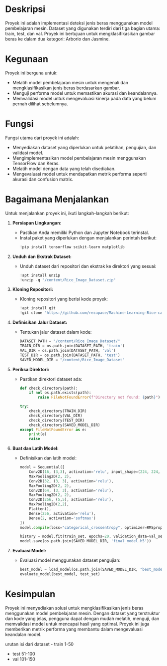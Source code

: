 # Deskripsi
Proyek ini adalah implementasi deteksi jenis beras menggunakan model pembelajaran mesin. Dataset yang digunakan terdiri dari tiga bagian utama: train, test, dan val. Proyek ini bertujuan untuk mengklasifikasikan gambar beras ke dalam dua kategori: Arborio dan Jasmine.

# Kegunaan
Proyek ini berguna untuk:
- Melatih model pembelajaran mesin untuk mengenali dan mengklasifikasikan jenis beras berdasarkan gambar.
- Menguji performa model untuk memastikan akurasi dan keandalannya.
- Memvalidasi model untuk mengevaluasi kinerja pada data yang belum pernah dilihat sebelumnya.

# Fungsi
Fungsi utama dari proyek ini adalah:
- Menyediakan dataset yang diperlukan untuk pelatihan, pengujian, dan validasi model.
- Mengimplementasikan model pembelajaran mesin menggunakan TensorFlow dan Keras.
- Melatih model dengan data yang telah disediakan.
- Mengevaluasi model untuk mendapatkan metrik performa seperti akurasi dan confusion matrix.

# Bagaimana Menjalankan
Untuk menjalankan proyek ini, ikuti langkah-langkah berikut:

1. **Persiapan Lingkungan:**
   - Pastikan Anda memiliki Python dan Jupyter Notebook terinstal.
   - Instal paket yang diperlukan dengan menjalankan perintah berikut:
     ```python
     !pip install tensorflow scikit-learn matplotlib
     ```

2. **Unduh dan Ekstrak Dataset:**
   - Unduh dataset dari repositori dan ekstrak ke direktori yang sesuai:
     ```python
     !apt install unzip
     !unzip -q "/content/Rice_Image_Dataset.zip"
     ```

3. **Kloning Repositori:**
   - Kloning repositori yang berisi kode proyek:
     ```python
     !apt install git
     !git clone "https://github.com/rezapace/Machine-Learning-Rice-calcification"
     ```

4. **Definisikan Jalur Dataset:**
   - Tentukan jalur dataset dalam kode:
     ```python
     DATASET_PATH = "/content/Rice_Image_Dataset/"
     TRAIN_DIR = os.path.join(DATASET_PATH, 'train')
     VAL_DIR = os.path.join(DATASET_PATH, 'val')
     TEST_DIR = os.path.join(DATASET_PATH, 'test')
     SAVED_MODEL_DIR = "/content/Rice_Image_Dataset"
     ```

5. **Periksa Direktori:**
   - Pastikan direktori dataset ada:
     ```python
     def check_directory(path):
         if not os.path.exists(path):
             raise FileNotFoundError(f"Directory not found: {path}")

     try:
         check_directory(TRAIN_DIR)
         check_directory(VAL_DIR)
         check_directory(TEST_DIR)
         check_directory(SAVED_MODEL_DIR)
     except FileNotFoundError as e:
         print(e)
         raise
     ```

6. **Buat dan Latih Model:**
   - Definisikan dan latih model:
     ```python
     model = Sequential([
         Conv2D(16, (3,3), activation='relu', input_shape=(224, 224, 3)),
         MaxPooling2D(2, 2),
         Conv2D(32, (3, 3), activation='relu'),
         MaxPooling2D(2, 2),
         Conv2D(64, (3, 3), activation='relu'),
         MaxPooling2D(2, 2),
         Conv2D(256, (5,5), activation='relu'),
         MaxPooling2D(2,2),
         Flatten(),
         Dense(256, activation='relu'),
         Dense(2, activation='softmax')
     ])
     model.compile(loss="categorical_crossentropy", optimizer=RMSprop(learning_rate=1e-4, momentum=0.9), metrics=['accuracy'])

     history = model.fit(train_set, epochs=20, validation_data=val_set, callbacks=[reduce_lr, checkpoint_cb, early_stop_cb], verbose=2)
     model.save(os.path.join(SAVED_MODEL_DIR, 'final_model.h5'))
     ```

7. **Evaluasi Model:**
   - Evaluasi model menggunakan dataset pengujian:
     ```python
     best_model = load_model(os.path.join(SAVED_MODEL_DIR, "best_model.h5"))
     evaluate_model(best_model, test_set)
     ```

# Kesimpulan
Proyek ini menyediakan solusi untuk mengklasifikasikan jenis beras menggunakan model pembelajaran mesin. Dengan dataset yang terstruktur dan kode yang jelas, pengguna dapat dengan mudah melatih, menguji, dan memvalidasi model untuk mencapai hasil yang optimal. Proyek ini juga memberikan metrik performa yang membantu dalam mengevaluasi keandalan model.

urutan isi dari dataset
    - train 1-50
- test 51-100
- val 101-150


